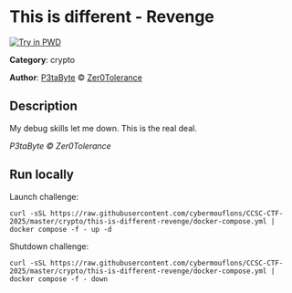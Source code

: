 # This is different - Revenge

[![Try in PWD](https://raw.githubusercontent.com/play-with-docker/stacks/master/assets/images/button.png)](https://labs.play-with-docker.com/?stack=https://raw.githubusercontent.com/cybermouflons/CCSC-CTF-2025/master/crypto/this-is-different-revenge/docker-compose.yml)


**Category**: crypto

**Author**: [P3taByte](https://x.com/0xp374) © [Zer0Tolerance](https://x.com/0tolerance_ctf)

## Description

My debug skills let me down. This is the real deal.


*P3taByte © Zer0Tolerance*


## Run locally

Launch challenge:
```
curl -sSL https://raw.githubusercontent.com/cybermouflons/CCSC-CTF-2025/master/crypto/this-is-different-revenge/docker-compose.yml | docker compose -f - up -d
```

Shutdown challenge:
```
curl -sSL https://raw.githubusercontent.com/cybermouflons/CCSC-CTF-2025/master/crypto/this-is-different-revenge/docker-compose.yml | docker compose -f - down
```
